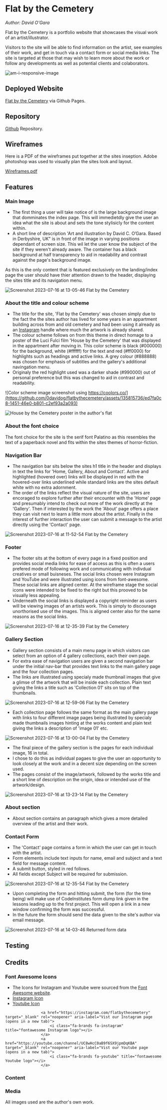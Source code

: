 # Flat by the Cemetery

_Author: David O'Gara_

Flat by the Cemetery is a portfolio website that showcases the visual work of an artist/illustrator.

Visitors to the site will be able to find information on the artist, see examples of their work, and get in touch via a contact form or social media links. The site is targeted at those that may wish to learn more about the work or follow any developments as well as potential clients and colaborators.

![am-i-responsive-image](https://github.com/0davidog/flatbythecemetery/assets/135815736/4541a755-539d-4e64-8409-3ba444810770)

## Deployed Website

[Flat by the Cemetery](https://0davidog.github.io/flatbythecemetery/index.html) via Github Pages.

## Repository
[Github](https://github.com/0davidog/flatbythecemetery/) Repository. 

## Wireframes

Here is a PDF of the wireframes put together at the sites inseption. Adobe photoshop was used to visually plan the sites look and layout.

[Wireframes.pdf](https://github.com/0davidog/flatbythecemetery/files/12063710/Wireframes.pdf)

## Features

### Main Image
- The first thing a user will take notice of is the large background image that domminates the index page. This will immedietdly give the user an idea what the site is about and sets the tone stylisicly for the content within.
- A short line of description 'Art and illustration by David C. O’Gara. Based in Derbyshire, UK" is in front of the image in varying positions dependant of screen size. This wil let the user know the subject of the site if they weren't already aware. The container has a black background at half transparency to aid in readability and contrast against the page's background image.

As this is the only content that is featured exclusively on the landing/index page the user should have thier attention drawn to the header, displaying the sites title and its navigation menu.

![Screenshot 2023-07-16 at 13-05-46 Flat by the Cemetery](https://github.com/0davidog/flatbythecemetery/assets/135815736/e821cd20-ff04-4568-bcff-dbdd9cd7e599)

### About the title and colour scheme

- The title for the site, 'Flat by the Cemetery' was chosen simply due to the fact the the sites author has lived for some years in an appartment building across from and old cemetery and had been using it already as an [Instagram](https://www.instagram.com/flatbythecemetery/) handle where much the artwork is already shared.
- The colour scheme follows on from this theme in direct homage to a poster of the Luci Fulci film 'House by the Cemetery' that was displayed in the appartment after moving in. This color scheme is black (#000000) for the background, white (#ffffff) for the text and red (#ff0000) for highlights such as headings and active links. A grey colour (#888888) was chosen for emphasis of subtitles and the gallery's additional navingation menu.
- Originaly the red highlight used was a darker shade (#990000) out of personal preference but this was changed to aid in contrast and readability.

![Color scheme image screenshot using https://coolors.co/](https://github.com/0davidog/flatbythecemetery/assets/135815736/ed7fa0c8-1451-46e0-b801-c2ef93a2a093)

![House by the Cemetery poster in the author's flat](https://github.com/0davidog/flatbythecemetery/assets/135815736/6295bfc6-9c19-4bd7-b0e5-24173f7daa2f)

### About the font choice

The font choice for the site is the serif font Palatino as this resembles the text of a paperback novel and fits within the sites themes of horror-fiction. 
 
### Navigation Bar
  - The navigation bar sits below the sites h1 title in the header and displays in text the links for 'Home, Gallery, About and Contact'. Active and highlighted (hovered over) links will be displayed in red with the hovered-over links underlined while standard links are the sites default white with no extra adornment.
  - The order of the links reflect the visual nature of the site, users are encoraged to explore further after their encounter with the 'Home' page and presumably intend to check out more of the work directly at the 'Gallery'. Then if interested by the work the 'About' page offers a place they can visit next to learn a little more about the artist. Finally in the interest of further interaction the user can submit a message to the artist directly using the 'Contact' page.

![Screenshot 2023-07-16 at 11-52-54 Flat by the Cemetery](https://github.com/0davidog/flatbythecemetery/assets/135815736/fb7ec8ff-41f2-41e3-9f5b-0102f624211c)

### Footer

  - The footer sits at the bottom of every page in a fixed position and provides social media links for ease of access as this is often a users prefered mode of following work and communicating with indivdual creatives or small buisneses. The social links chosen were Instagram and YouTube and were illustrated using icons from font-awesome. These social links are aligned center. At the wireframe stage the social icons were intended to be fixed to the right but this prooved to be visually less appealing.
  - Underneath the social links is displayed a copyright reminder as users will be viewing images of an artists work. This is simply to discourage unorthorised use of the images. This is aligned center also for the same reasons as the social links.
 
![Screenshot 2023-07-16 at 12-35-39 Flat by the Cemetery](https://github.com/0davidog/flatbythecemetery/assets/135815736/d6595b23-b71a-473f-bc5a-8bd7679b91e0)

### Gallery Section

  - Gallery section consists of a main menu page in which visitors can select from an option of 4 gallery collections, each their own page.
  - For extra ease of navigation users are given a second navigation bar under the initial nav-bar that provides text links to the main gallery page and the four collection pages.
  - The links are illustrated using specialy made thumbnail images that give a glimse of the artwork that will be inside each collection. Plain text giving the links a title  such as 'Collection 01' sits on top of the thumbnails.

![Screenshot 2023-07-16 at 12-59-06 Flat by the Cemetery](https://github.com/0davidog/flatbythecemetery/assets/135815736/25c3ed43-f50c-4743-ac54-376699a61bb5)

  - Each collection page follows the same format as the main gallery page with links to four different image pages being illustrated by specialy made thumbnails images hinting at the works content and plain text giving the links a description of 'image 01' etc.

![Screenshot 2023-07-16 at 13-00-04 Flat by the Cemetery](https://github.com/0davidog/flatbythecemetery/assets/135815736/ca2439b4-fcf3-4c9f-9ee2-4213b4c14b3c)

 - The final piece of the gallery section is the pages for each individual image, 16 in total.
 - I chose to do this as individual pagaes to give the user an opportunity to look closely at the work and in a decent size depending on the screen used.
 - The pages consist of the image/artwork, followed by the works title and a short line of description on the origin, idea or intended use of the artwork/design.

![Screenshot 2023-07-16 at 13-23-14 Flat by the Cemetery](https://github.com/0davidog/flatbythecemetery/assets/135815736/ae1565c9-321b-4131-bd77-a94d1eede2a6)

### About section
  - About section contains an paragraph which gives a more detailed overview of the artist and their work.

### Contact Form
  - The 'Contact' page contains a form in which the user can get in touch with the artist.
  - Form elements include text inputs for name, email and subject and a text field for message content.
  - A submit button, styled in red follows.
  - All fields except Subject will be required for submission.
    
![Screenshot 2023-07-16 at 12-35-54 Flat by the Cemetery](https://github.com/0davidog/flatbythecemetery/assets/135815736/98afaa42-9388-4310-94da-76e09bcdabc1)

  - Upon completing the form and hitting submit, the form (for the time being) will make use of CodeInstitutes form dump link given in the lessons leading up to the first project. This will open a link in a new window confirming the form was successful.
  - In the future the form should send the data given to the site's author via email message. 

![Screenshot 2023-07-16 at 14-03-46 Returned form data](https://github.com/0davidog/flatbythecemetery/assets/135815736/a2c16409-d6f7-4ce8-b3a4-a4aaa845b4b1)


## Testing

## Credits

### Font Awesome Icons

 - The Icons for Instagram and Youtube were sourced from the [Font Awesome website](https://fontawesome.com/).
 - [Instagram Icon](https://fontawesome.com/icons/instagram?f=brands&s=solid)
 - [Youtube Icon](https://fontawesome.com/icons/youtube?f=brands&s=solid)
   
```
				<a href="https://instagram.com/flatbythecemetery" target="_blank" rel="noopener" aria-label="Vist our Instagram page (opens in a new tab)">
					<i class="fa-brands fa-instagram" title="fontawesome Instagram logo"></i>
				</a>
				<a href="https://youtube.com/channel/UC8wHcC0aB9f6SX9jpmDqKBA" target="_blank" rel="noopener" aria-label="Vist our Youtube page (opens in a new tab)">
					<i class="fa-brands fa-youtube" title="fontawesome Youtube logo"></i>
				</a>
```

### Content

### Media

All images used are the author's own work.
